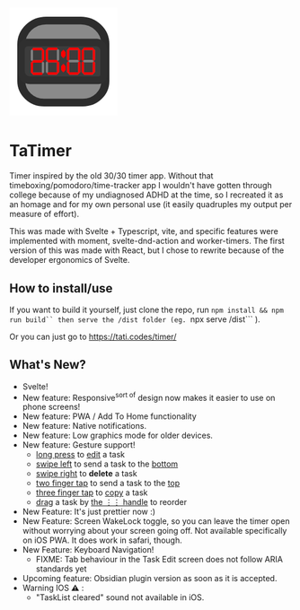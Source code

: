 # ![](./public/android/android-launchericon-192-192.png) 
# TaTimer

Timer inspired by the old 30/30 timer app. Without that timeboxing/pomodoro/time-tracker app I wouldn't have gotten through college because of my undiagnosed ADHD at the time, so I recreated it as an homage and for my own personal use (it easily quadruples my output per measure of effort).

This was made with Svelte + Typescript, vite, and specific features were implemented with moment, svelte-dnd-action and worker-timers. The first version of this was made with React, but I chose to rewrite because of the developer ergonomics of Svelte.

## How to install/use

If you want to build it yourself, just clone the repo, run ```npm install && npm run build`` then serve the /dist folder (eg. ```npx serve /dist``` ).

Or you can just go to https://tati.codes/timer/

## What's New?
  - Svelte!
  - New feature: Responsive<sup>sort of</sup> design now makes it easier to use on phone screens!
  - New feature: PWA / Add To Home functionality
  - New feature: Native notifications.
  - New feature: Low graphics mode for older devices.
  - New feature: Gesture support!
      - <u>long press</u> to <u>edit</u> a task
      - <u>swipe left</u> to send a task to the <u>bottom</u>
      - <u>swipe right</u> to <b>delete</b> a task
      - <u> two finger tap</u>  to send a task to the <u> top</u> 
      - <u> three finger tap</u>  to <u> copy</u>  a task
      - <u> drag</u>  a task by <u> the ⋮⋮ handle</u>  to reorder
  - New Feature: It's just prettier now :)
  - New Feature: Screen WakeLock toggle, so you can leave the timer open without worrying about your screen going off. Not available specifically on iOS PWA. It does work in safari, though.
  - New Feature: Keyboard Navigation!
    - FIXME: Tab behaviour in the Task Edit screen does not follow ARIA standards yet
  - Upcoming feature: Obsidian plugin version as soon as it is accepted.
  - Warning IOS **⚠** : 
    - "TaskList cleared" sound not available in iOS. 